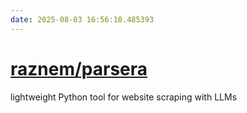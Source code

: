```yaml
---
date: 2025-08-03 16:56:10.485393
---
```


# [raznem/parsera](https://github.com/raznem/parsera)

lightweight Python tool for website scraping with LLMs